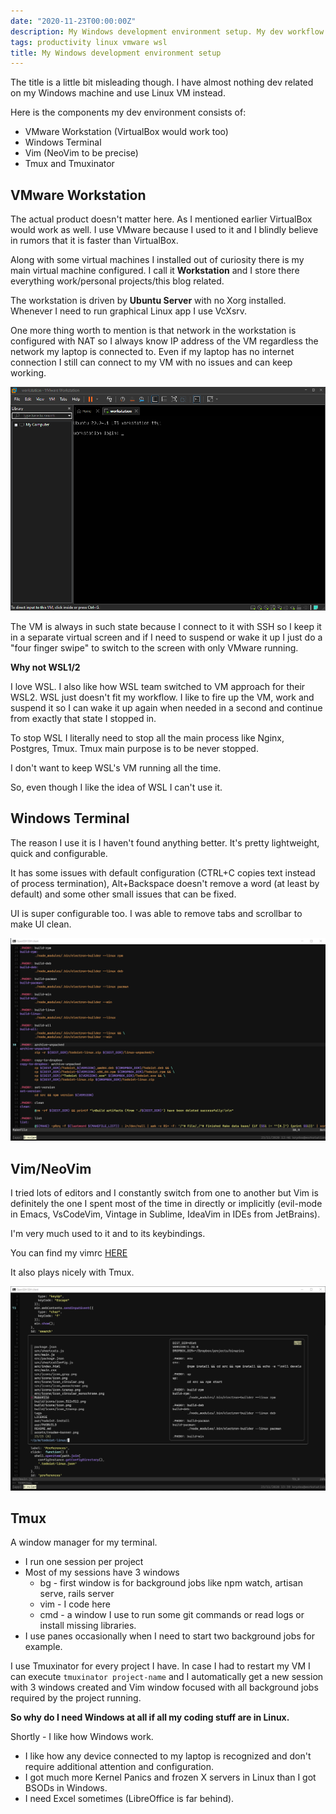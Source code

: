 ```yaml
---
date: "2020-11-23T00:00:00Z"
description: My Windows development environment setup. My dev workflow.
tags: productivity linux vmware wsl
title: My Windows development environment setup
---
```


The title is a little bit misleading though. I have almost nothing dev related on my Windows machine and use Linux VM instead.

Here is the components my dev environment consists of:

- VMware Workstation (VirtualBox would work too)
- Windows Terminal
- Vim (NeoVim to be precise)
- Tmux and Tmuxinator

## VMware Workstation

The actual product doesn't matter here. As I mentioned earlier VirtualBox would work as well.
I use VMware because I used to it and I blindly believe in rumors that it is faster than VirtualBox.

Along with some virtual machines I installed out of curiosity there is my main virtual machine configured.
I call it **Workstation** and I store there everything work/personal projects/this blog related.

The workstation is driven by **Ubuntu Server** with no Xorg installed. Whenever I need to run graphical Linux app I use VcXsrv.

One more thing worth to mention is that network in the workstation is configured with NAT
so I always know IP address of the VM regardless the network my laptop is connected to.
Even if my laptop has no internet connection I still can connect to my VM with no issues and can keep working.

<a target="_blank" href="/assets/img/vm.png"><img alt="vm screenshot" src="/assets/img/vm.png" width="600px"/></a>

The VM is always in such state because I connect to it with SSH
so I keep it in a separate virtual screen and if I need to suspend or wake it up I just do
a "four finger swipe" to switch to the screen with only VMware running.

**Why not WSL1/2**

I love WSL. I also like how WSL team switched to VM approach for their WSL2.
WSL just doesn't fit my workflow. I like to fire up the VM, work and suspend it so I can wake it up again when needed in a second
and continue from exactly that state I stopped in.

To stop WSL I literally need to stop all the main process like Nginx, Postgres, Tmux. Tmux main purpose is to be never stopped.

I don't want to keep WSL's VM running all the time.

So, even though I like the idea of WSL I can't use it.

## Windows Terminal

The reason I use it is I haven't found anything better. It's pretty lightweight, quick and configurable.

It has some issues with default configuration (CTRL+C copies text instead of process termination), Alt+Backspace doesn't remove a word (at least by default)
and some other small issues that can be fixed.

UI is super configurable too. I was able to remove tabs and scrollbar to make UI clean.

<a target="_blank" href="/assets/img/windows-terminal.png"><img alt="windows terminal screenshot" src="/assets/img/windows-terminal.png" width="600px"/></a>


## Vim/NeoVim

I tried lots of editors and I constantly switch from one to another but Vim is definitely the one I spent most of the time in directly or implicitly
(evil-mode in Emacs, VsCodeVim, Vintage in Sublime, IdeaVim in IDEs from JetBrains).

I'm very much used to it and to its keybindings.

You can find my vimrc <a target="_blank" href="https://gist.github.com/KryDos/24484288f4b80a4d60c4135b62f2ee84">HERE</a>

It also plays nicely with Tmux.

<a target="_blank" href="/assets/img/vim.png"><img alt="vim screenshot" src="/assets/img/vim.png" width="600px"/></a>


## Tmux

A window manager for my terminal.

- I run one session per project
- Most of my sessions have 3 windows
  - bg - first window is for background jobs like npm watch, artisan serve, rails server
  - vim - I code here
  - cmd - a window I use to run some git commands or read logs or install missing libraries.
- I use panes occasionally when I need to start two background jobs for example.

I use Tmuxinator for every project I have.
In case I had to restart my VM I can execute `tmuxinator project-name` and I automatically get
a new session with 3 windows created and Vim window focused with all background jobs required by the project running.

**So why do I need Windows at all if all my coding stuff are in Linux.**

Shortly - I like how Windows work.

- I like how any device connected to my laptop is recognized and don't require additional attention and configuration.
- I got much more Kernel Panics and frozen X servers in Linux than I got BSODs in Windows.
- I need Excel sometimes (LibreOffice is far behind).

